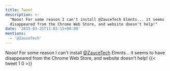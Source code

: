 ```yaml
---
title: Tweet
description: >-
  "Nooo! For some reason I can't install @ZauceTech Elmnts... it seems to have
  disappeared from the Chrome Web Store, and website doesn't help!"
date: '2015-03-25T11:03:15+00:00'
mentions:
  - '@ZauceTech'
---
```

Nooo! For some reason I can't install [@ZauceTech](https://twitter.com/@ZauceTech) Elmnts... it seems to have disappeared from the Chrome Web Store, and website doesn't help!
      {{< tweet 1 0 >}}
    
